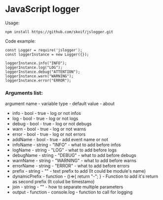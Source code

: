 # JavaScript logger
Usage:
```
npm install https://github.com/skoif/jslogger.git
```
Code example:
```ecmascript 6
const Logger = require('jslogger');
const loggerInstance = new Logger({});

loggerInstance.info("INFO");
loggerInstance.log("LOG");
loggerInstance.debug("ATTENTION");
loggerInstance.warn("WARNING");
loggerInstance.error("ERROR");
```

### Arguments list:
argument name - variable type - default value - about

- info - bool - true - log or not infos
- log - bool - true - log or not logs
- debug - bool - true - log or not debugs
- warn - bool - true - log or not warns
- error - bool - true - log or not errors
- addName - bool - true - add event name or not
- infoName - string - "INFO" - what to add before infos
- logName - string - "LOG" - what to add before logs
- debugName - string - "DEBUG" - what to add before debugs
- warnName - string - "WARNING" - what to add before warns
- errorName - string - "ERROR" - what to add before errors
- prefix - string - "" - text prefix to add (It could be module's name)
- dynamicPrefix - function - ()=>{ return "-"; } - Function to add it's return as second prefix (It colud be timestamo)
- join - string - "" - how to separate multiple parameters
- output - function - console.log - function to call for logging